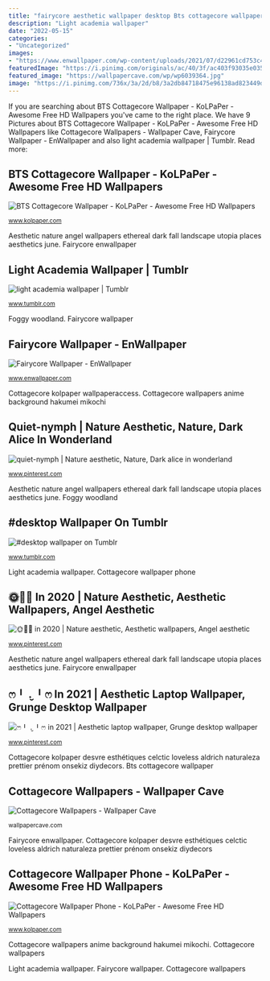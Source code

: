 ```yaml
---
title: "fairycore aesthetic wallpaper desktop Bts cottagecore wallpaper"
description: "Light academia wallpaper"
date: "2022-05-15"
categories:
- "Uncategorized"
images:
- "https://www.enwallpaper.com/wp-content/uploads/2021/07/d22961cd753c471532f7a3bdbdd90553.jpg"
featuredImage: "https://i.pinimg.com/originals/ac/40/3f/ac403f93035e035e250cecbaafc87262.jpg"
featured_image: "https://wallpapercave.com/wp/wp6039364.jpg"
image: "https://i.pinimg.com/736x/3a/2d/b8/3a2db84718475e96138ad823449d6983.jpg"
---
```


If you are searching about BTS Cottagecore Wallpaper - KoLPaPer - Awesome Free HD Wallpapers you've came to the right place. We have 9 Pictures about BTS Cottagecore Wallpaper - KoLPaPer - Awesome Free HD Wallpapers like Cottagecore Wallpapers - Wallpaper Cave, Fairycore Wallpaper - EnWallpaper and also light academia wallpaper | Tumblr. Read more:

## BTS Cottagecore Wallpaper - KoLPaPer - Awesome Free HD Wallpapers

![BTS Cottagecore Wallpaper - KoLPaPer - Awesome Free HD Wallpapers](https://www.kolpaper.com/wp-content/uploads/2020/11/BTS-Cottagecore-Wallpaper.jpg "Cottagecore wallpaper phone")

<small>www.kolpaper.com</small>

Aesthetic nature angel wallpapers ethereal dark fall landscape utopia places aesthetics june. Fairycore enwallpaper

## Light Academia Wallpaper | Tumblr

![light academia wallpaper | Tumblr](https://64.media.tumblr.com/23bcd74600e9edb497f20eb8edc2dbc6/3f21fc2a1564b4b6-f0/s640x960/6773ded4cf7ba65d2030e5fd96e0931e6d32c661.jpg "Cottagecore wallpapers anime background hakumei mikochi")

<small>www.tumblr.com</small>

Foggy woodland. Fairycore wallpaper

## Fairycore Wallpaper - EnWallpaper

![Fairycore Wallpaper - EnWallpaper](https://www.enwallpaper.com/wp-content/uploads/2021/07/d22961cd753c471532f7a3bdbdd90553.jpg "Cottagecore kolpaper wallpaperaccess")

<small>www.enwallpaper.com</small>

Cottagecore kolpaper wallpaperaccess. Cottagecore wallpapers anime background hakumei mikochi

## Quiet-nymph | Nature Aesthetic, Nature, Dark Alice In Wonderland

![quiet-nymph | Nature aesthetic, Nature, Dark alice in wonderland](https://i.pinimg.com/originals/ab/f1/b6/abf1b6762c980e73bd2268f32be8a7bf.jpg "Foggy woodland")

<small>www.pinterest.com</small>

Aesthetic nature angel wallpapers ethereal dark fall landscape utopia places aesthetics june. Foggy woodland

## #desktop Wallpaper On Tumblr

![#desktop wallpaper on Tumblr](https://64.media.tumblr.com/1e28dc25ed67edcee57152a44c78879f/e21b74138b6f2aed-82/s640x960/e877567f01f94a0db653134f03490ddb5eec2f92.png "Fairycore enwallpaper")

<small>www.tumblr.com</small>

Light academia wallpaper. Cottagecore wallpaper phone

## 🌞🚃🌷 In 2020 | Nature Aesthetic, Aesthetic Wallpapers, Angel Aesthetic

![🌞🚃🌷 in 2020 | Nature aesthetic, Aesthetic wallpapers, Angel aesthetic](https://i.pinimg.com/originals/ac/40/3f/ac403f93035e035e250cecbaafc87262.jpg "Foggy woodland")

<small>www.pinterest.com</small>

Aesthetic nature angel wallpapers ethereal dark fall landscape utopia places aesthetics june. Fairycore enwallpaper

## ෆ╹ .̮ ╹ෆ In 2021 | Aesthetic Laptop Wallpaper, Grunge Desktop Wallpaper

![ෆ╹ .̮ ╹ෆ in 2021 | Aesthetic laptop wallpaper, Grunge desktop wallpaper](https://i.pinimg.com/736x/3a/2d/b8/3a2db84718475e96138ad823449d6983.jpg "#desktop wallpaper on tumblr")

<small>www.pinterest.com</small>

Cottagecore kolpaper desvre esthétiques celctic loveless aldrich naturaleza prettier prénom onsekiz diydecors. Bts cottagecore wallpaper

## Cottagecore Wallpapers - Wallpaper Cave

![Cottagecore Wallpapers - Wallpaper Cave](https://wallpapercave.com/wp/wp6039364.jpg "#desktop wallpaper on tumblr")

<small>wallpapercave.com</small>

Fairycore enwallpaper. Cottagecore kolpaper desvre esthétiques celctic loveless aldrich naturaleza prettier prénom onsekiz diydecors

## Cottagecore Wallpaper Phone - KoLPaPer - Awesome Free HD Wallpapers

![Cottagecore Wallpaper Phone - KoLPaPer - Awesome Free HD Wallpapers](https://www.kolpaper.com/wp-content/uploads/2020/11/Cottagecore-Wallpaper-Phone.jpg "#desktop wallpaper on tumblr")

<small>www.kolpaper.com</small>

Cottagecore wallpapers anime background hakumei mikochi. Cottagecore wallpapers

Light academia wallpaper. Fairycore wallpaper. Cottagecore wallpapers
